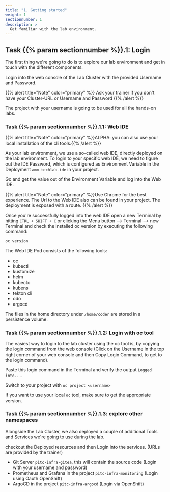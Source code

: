 ```yaml
---
title: "1. Getting started"
weight: 1
sectionnumber: 1
description: >
  Get familiar with the lab environment.
---
```



## Task {{% param sectionnumber %}}.1: Login

The first thing we're going to do is to explore our lab environment and get in touch with the different components.

Login into the web console of the Lab Cluster with the provided Username and Password.

{{% alert title="Note" color="primary" %}} Ask your trainer if you don't have your Cluster-URL or Username and Password {{% /alert %}}

The project with your username is going to be used for all the hands-on labs.


### Task {{% param sectionnumber %}}.1.1: Web IDE

{{% alert title="Note" color="primary" %}}ALPHA: you can also use your local installation of the cli tools.{{% /alert %}}

As your lab environment, we use a so-called web IDE, directly deployed on the lab environment. To login to your specific web IDE, we need to figure out the IDE Password, which is configured as Environment Variable in the Deployment `amm-techlab-ide` in your project.

Go and get the value out of the Environment Variable and log into the Web IDE.

{{% alert title="Note" color="primary" %}}Use Chrome for the best experience. The Url to the Web IDE also can be found in your project. The deployment is exposed with a route. {{% /alert %}}


Once you're successfully logged into the web IDE open a new Terminal by hitting `CTRL + SHIFT + C` or clicking the Menu button --> Terminal --> new Terminal and check the installed oc version by executing the following command:

```bash
oc version
```

The Web IDE Pod consists of the following tools:

* oc
* kubectl
* kustomize
* helm
* kubectx
* kubens
* tekton cli
* odo
* argocd

The files in the home directory under `/home/coder` are stored in a persistence volume.


### Task {{% param sectionnumber %}}.1.2: Login with oc tool

The easiest way to login to the lab cluster using the oc tool is, by copying the login command from the web console (Click on the Username in the top right corner of your web console and then Copy Login Command, to get to the login command).

Paste this login command in the Terminal and verify the output `Logged into...`.

Switch to your project with `oc project <username>`

If you want to use your local `oc` tool, make sure to get the appropriate version.


### Task {{% param sectionnumber %}}.1.3: explore other namespaces

Alongside the Lab Cluster, we also deployed a couple of additional Tools and Services we're going to use during the lab.

checkout the Deployed resources and then Login into the services. (URLs are provided by the trainer)

* Git Server `pitc-infra-gitea`, this will contain the source code (Login with your username and password)
* Prometheus and Grafana in the project `pitc-infra-monitoring` (Login using Oauth OpenShift)
* ArgoCD in the project `pitc-infra-argocd` (Login via OpenShift)
